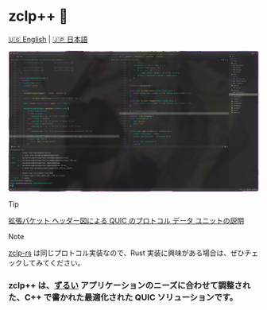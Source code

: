 # zclp++ 🚀 

[🇺🇸 English](README.md) | [🇯🇵 日本語](README_jap.md)

<img src="assets/image 1.png"/>

> [!TIP]
> [拡張パケット ヘッダー図による QUIC のプロトコル データ ユニットの説明](https://www.ietf.org/archive/id/draft-mcquistin-quic-augmented-diagrams-05.html)

> [!NOTE]
> [zclp-rs](https://github.com/Akzestia/zclp-rs) は同じプロトコル実装なので、Rust 実装に興味がある場合は、ぜひチェックしてみてください。

### zclp++ は、[ずるい](https://github.com/Akzestia/Zurui) アプリケーションのニーズに合わせて調整された、C++ で書かれた最適化された QUIC ソリューションです。
